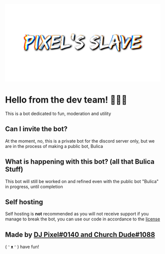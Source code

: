 ![alt text](https://github.com/Pixel-HQ-Bot-Development/pixels-slave/blob/main/no%20bg.png "Pixel's Slave")

# Hello from the dev team! 👋🙋‍♂️

This is a bot dedicated to fun, moderation and utility


## Can I invite the bot?

At the moment, no, this is a private bot for the discord server only, but we are in the process of making a public bot, Bulica

## What is happening with this bot? (all that Bulica Stuff)
This bot will still be worked on and refined even with the public bot "Bulica" in progress, until completion

## Self hosting

Self hosting is **not** recommended as you will not receive support if you manage to break the bot, you can use our code in accordance to the [license](https://github.com/Pixel-HQ-Bot-Development/pixels-slave/blob/main/LICENSE)

## Made by [DJ Pixel#0140 and Church Dude#1088](https://discord.gg/A2f7UGK/)

( ᵔ ᴥ ᵔ ) have fun!
